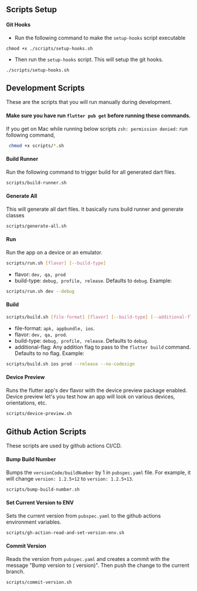 ## Scripts Setup

#### Git Hooks

- Run the following command to make the `setup-hooks` script executable

```
chmod +x ./scripts/setup-hooks.sh
```

- Then run the `setup-hooks` script. This will setup the git hooks.

```
./scripts/setup-hooks.sh
```

## Development Scripts

These are the scripts that you will run manually during development.

#### Make sure you have run `flutter pub get` before running these commands.

If you get on Mac while running below scripts `zsh: permission denied:` run following command,

```sh
 chmod +x scripts/*.sh
```

#### Build Runner

Run the following command to trigger build for all generated dart files.

```sh
scripts/build-runner.sh
```

#### Generate All

This will generate all dart files. It basically runs build runner and generate classes

```sh
scripts/generate-all.sh
```

#### Run

Run the app on a device or an emulator.

```sh
scripts/run.sh [flavor] [--build-type]
```

- flavor: `dev, qa, prod`
- build-type: `debug, profile, release`. Defaults to `debug`. Example:

```sh
scripts/run.sh dev --debug
```

#### Build

```sh
scripts/build.sh [file-format] [flavor] [--build-type] [--additional-flag]
```

- file-format: `apk, appbundle, ios`.
- flavor: `dev, qa, prod`.
- build-type: `debug, profile, release`. Defaults to `debug`.
- additional-flag: Any addition flag to pass to the `flutter build` command. Defaults to no flag. Example:

```sh
scripts/build.sh ios prod --release --no-codesign
```

#### Device Preview

Runs the flutter app's dev flavor with the device preview package enabled. Device preview let's you test how an app will look on various devices, orientations, etc.

```sh
scripts/device-preview.sh
```

## Github Action Scripts

These scripts are used by github actions CI/CD.

#### Bump Build Number

Bumps the `versionCode/buildNumber` by 1 in `pubspec.yaml` file. For example, it will change `version: 1.2.5+12` to `version: 1.2.5+13`.

```sh
scripts/bump-build-number.sh
```

#### Set Current Version to ENV

Sets the current version from `pubspec.yaml` to the github actions environment variables.

```sh
scripts/gh-action-read-and-set-version-env.sh
```

#### Commit Version

Reads the version from `pubspec.yaml` and creates a commit with the message "Bump version to ( version)". Then push the change to the current branch.

```sh
scripts/commit-version.sh
```